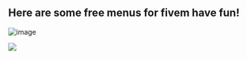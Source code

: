 <h2/> Here are some free menus for fivem have fun! </h2>

![image](https://media1.tenor.com/images/3b2222bbdf79109e8978e6398c6d3609/tenor.gif?itemid=17194483)

<img src="https://discord.com/api/guilds/518416927023169566/widget.png?style=banner4" href="https://discord.gg/bEBxj5g"/>
